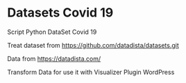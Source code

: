 # Datasets Covid 19

Script Python DataSet Covid 19 

Treat dataset from https://github.com/datadista/datasets.git

Data from https://datadista.com/

Transform Data for use it with Visualizer Plugin WordPress